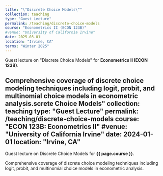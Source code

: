 ```yaml
---
title: "\"Discrete Choice Models\""
collection: teaching
type: "Guest Lecture"
permalink: /teaching/discrete-choice-models
course: "Econometrics II (ECON 123B)"
#venue: "University of California Irvine"
date: 2025-03-01
location: "Irvine, CA"
terms: "Winter 2025"
---
```


Guest lecture on "Discrete Choice Models" for **Econometrics II (ECON 123B)**.

Comprehensive coverage of discrete choice modeling techniques including logit, probit, and multinomial choice models in econometric analysis.screte Choice Models"
collection: teaching
type: "Guest Lecture"
permalink: /teaching/discrete-choice-models
course: "ECON 123B: Econometrics II"
#venue: "University of California Irvine"
date: 2024-01-01
location: "Irvine, CA"
---

Guest lecture on Discrete Choice Models for **{{ page.course }}**.

Comprehensive coverage of discrete choice modeling techniques including logit, probit, and multinomial choice models in econometric analysis.
